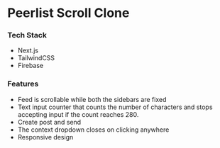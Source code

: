 <h1>Peerlist Scroll Clone </h1>


<h3>Tech Stack </h3>

- Next.js
- TailwindCSS
- Firebase

<h3>Features </h3>

- Feed is scrollable while both the sidebars are fixed
- Text input counter that counts the number of characters and stops accepting input if the count reaches 280.
- Create post and send
- The context dropdown closes on clicking anywhere
- Responsive design
